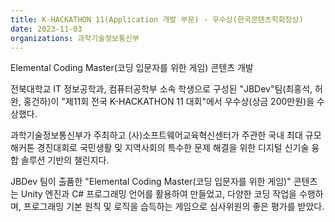 ```yaml
---
title: K-HACKATHON 11(Application 개발 부문) - 우수상(한국콘텐츠학회장상)
date: 2023-11-03
organizations: 과학기술정보통신부
---
```

Elemental Coding Master(코딩 입문자를 위한 게임) 콘텐츠 개발
<!--more-->

전북대학교 IT 정보공학과, 컴퓨터공학부 소속 학생으로 구성된 "JBDev"팀(최홍석, 허완, 홍건하)이 "제11회 전국 K-HACKATHON 11 대회"에서 우수상(상금 200만원)을 수상했다.

과학기술정보통신부가 주최하고 (사)소프트웨어교육혁신센터가 주관한 국내 최대 규모 해커톤 경진대회로 국민생활 및 지역사회의 특수한 문제 해결을 위한 디지털 신기술 융합 솔루션 기반의 챌린지다.

JBDev 팀이 출품한 "Elemental Coding Master(코딩 입문자를 위한 게임)" 콘텐츠는 Unity 엔진과 C# 프로그래밍 언어를 활용하여 만들었고, 다양한 코딩 작업을 수행하며, 프로그래밍 기본 원칙 및 로직을 습득하는 게임으로 심사위원의 좋은 평가를 받았다.
